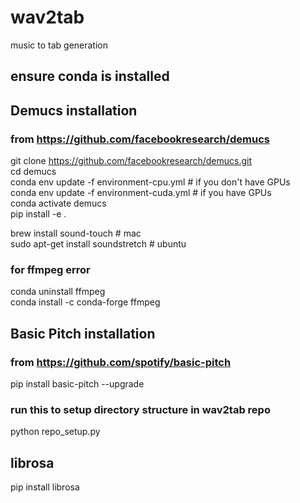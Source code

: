 wav2tab
==============================

music to tab generation

## ensure conda is installed

## Demucs installation #
### from https://github.com/facebookresearch/demucs

git clone https://github.com/facebookresearch/demucs.git <br />
cd demucs <br />
conda env update -f environment-cpu.yml  # if you don't have GPUs <br />
conda env update -f environment-cuda.yml # if you have GPUs <br />
conda activate demucs <br />
pip install -e . <br />

brew install sound-touch  # mac <br />
sudo apt-get install soundstretch  # ubuntu <br />

### for ffmpeg error 
conda uninstall ffmpeg <br />
conda install -c conda-forge ffmpeg<br />

## Basic Pitch installation #
### from https://github.com/spotify/basic-pitch

pip install basic-pitch --upgrade

### run this to setup directory structure in wav2tab repo
python repo_setup.py

## librosa
pip install librosa

